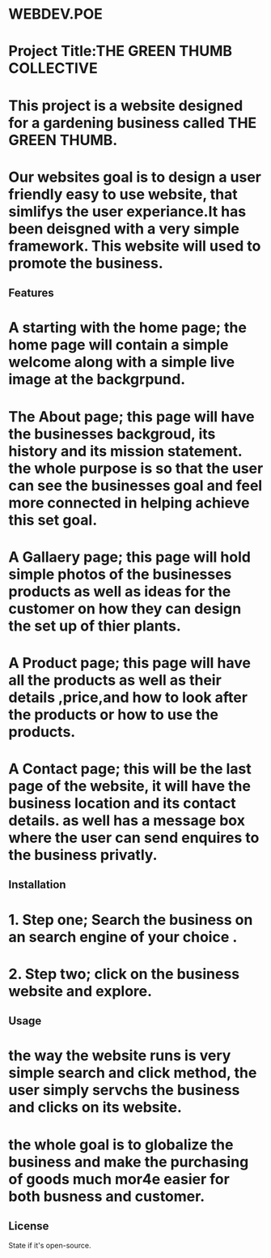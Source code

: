 # WEBDEV.POE
# Project Title:THE GREEN THUMB COLLECTIVE
# This project is a website designed for a gardening business called THE GREEN THUMB.
# Our websites goal is to design a user friendly easy to use website, that simlifys the user experiance.It has been deisgned with a very simple framework. This website will used to promote the business.  
                                                                                                                                                  
## Features
# A starting with the home page; the home page will contain a simple welcome along with a simple live image at the backgrpund. 
# The About page; this page will have the businesses backgroud, its history and its mission statement. the whole purpose is so that the user can see the businesses goal and feel more connected in helping achieve this set goal. 
# A Gallaery page; this page will hold simple photos of the businesses products as well as ideas for the customer on how they can design the set up of thier plants.
# A Product page; this page will have all the products as well as their details ,price,and how to look after the products or how to use the products.
# A Contact page; this will be the last page of the website, it will have the business location and its contact details. as well has a message box where the user can send enquires to the business privatly.

## Installation
# 1. Step one; Search the business on an search engine of your choice .
# 2. Step two; click on the business website and explore.

## Usage
# the way the website runs is very simple search and click method, the user simply servchs the business and clicks on its website.
# the whole goal is to globalize the business and make the purchasing of goods much mor4e easier for both busness and customer.

## License
State if it's open-source.
